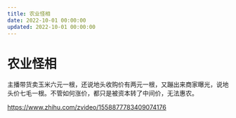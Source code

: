 ```yaml
---
title: 农业怪相
date: 2022-10-01 00:00:00
updated: 2022-10-01 00:00:00
---
```


# 农业怪相

主播带货卖玉米六元一根，还说地头收购价有两元一根，又蹦出来商家曝光，说地头价七毛一根。不管如何涨价，都只是被资本转了中间价，无法惠农。

https://www.zhihu.com/zvideo/1558877783409074176

